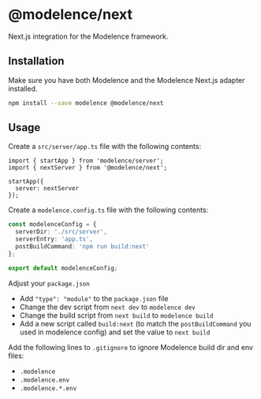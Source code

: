 # @modelence/next

Next.js integration for the Modelence framework.

## Installation
Make sure you have both Modelence and the Modelence Next.js adapter installed.
```sh
npm install --save modelence @modelence/next
```

## Usage

Create a `src/server/app.ts` file with the following contents:

```tsx
import { startApp } from 'modelence/server';
import { nextServer } from '@modelence/next';

startApp({
  server: nextServer
});
```

Create a `modelence.config.ts` file with the following contents:
```ts
const modelenceConfig = {
  serverDir: './src/server',
  serverEntry: 'app.ts',
  postBuildCommand: 'npm run build:next'
};

export default modelenceConfig;
```

Adjust your `package.json`
- Add `"type": "module"` to the `package.json` file
- Change the dev script from `next dev` to `modelence dev`
- Change the build script from `next build` to `modelence build`
- Add a new script called `build:next` (to match the `postBuildCommand` you used in modelence config) and set the value to `next build`

Add the following lines to `.gitignore` to ignore Modelence build dir and env files:
- `.modelence`
- `.modelence.env`
- `.modelence.*.env`

